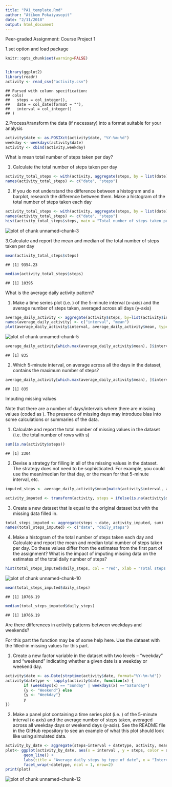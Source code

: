 ```yaml
---
title: "PA1_template.Rmd"
author: "Atikom Pokaiyasopit"
date: "2/11/2018"
output: html_document
---
```




Peer-graded Assignment: Course Project 1

1.set option and load package


```r
knitr::opts_chunk$set(warning=FALSE)


library(ggplot2)
library(readr)
activity <- read_csv("activity.csv")
```

```
## Parsed with column specification:
## cols(
##   steps = col_integer(),
##   date = col_date(format = ""),
##   interval = col_integer()
## )
```

2.Process/transform the data (if necessary) into a format suitable for your analysis


```r
activity$date <- as.POSIXct(activity$date, "%Y-%m-%d")
weekday <- weekdays(activity$date)
activity <- cbind(activity,weekday)
```

What is mean total number of steps taken per day?
1. Calculate the total number of steps taken per day

```r
activity_total_steps <- with(activity, aggregate(steps, by = list(date), FUN = sum, na.rm = TRUE))
names(activity_total_steps) <- c("date", "steps")
```

2. If you do not understand the difference between a histogram and a barplot, research the difference between them. Make a histogram of the total number of steps taken each day


```r
activity_total_steps <- with(activity, aggregate(steps, by = list(date), FUN = sum, na.rm = TRUE))
names(activity_total_steps) <- c("date", "steps")
hist(activity_total_steps$steps, main = "Total number of steps taken per day", xlab = "Total steps taken per day", col = "red", ylim = c(0,20), breaks = seq(0,25000, by=2500))
```

![plot of chunk unnamed-chunk-3](figure/unnamed-chunk-3-1.png)

3.Calculate and report the mean and median of the total number of steps taken per day

```r
mean(activity_total_steps$steps)
```

```
## [1] 9354.23
```

```r
median(activity_total_steps$steps)
```

```
## [1] 10395
```

What is the average daily activity pattern?

1. Make a time series plot (i.e. ) of the 5-minute interval (x-axis) and the average number of steps taken, averaged across all days (y-axis)

```r
average_daily_activity <- aggregate(activity$steps, by=list(activity$interval), FUN=mean, na.rm=TRUE)
names(average_daily_activity) <- c("interval", "mean")
plot(average_daily_activity$interval, average_daily_activity$mean, type = "l", col="red", lwd = 2, xlab="Interval", ylab="Average number of steps", main="Average number of steps per intervals")
```

![plot of chunk unnamed-chunk-5](figure/unnamed-chunk-5-1.png)

```r
average_daily_activity[which.max(average_daily_activity$mean), ]$interval
```

```
## [1] 835
```

2. Which 5-minute interval, on average across all the days in the dataset, contains the maximum number of steps?

```r
average_daily_activity[which.max(average_daily_activity$mean), ]$interval
```

```
## [1] 835
```


Imputing missing values

Note that there are a number of days/intervals where there are missing values (coded as ). The presence of missing days may introduce bias into some calculations or summaries of the data.

1. Calculate and report the total number of missing values in the dataset (i.e. the total number of rows with s)

```r
sum(is.na(activity$steps))
```

```
## [1] 2304
```

2. Devise a strategy for filling in all of the missing values in the dataset. The strategy does not need to be sophisticated. For example, you could use the mean/median for that day, or the mean for that 5-minute interval, etc.

```r
imputed_steps <- average_daily_activity$mean[match(activity$interval, average_daily_activity$interval)]

activity_imputed <- transform(activity, steps = ifelse(is.na(activity$steps), yes = imputed_steps, no = activity$steps))
```

3. Create a new dataset that is equal to the original dataset but with the missing data filled in.

```r
total_steps_imputed <- aggregate(steps ~ date, activity_imputed, sum)
names(total_steps_imputed) <- c("date", "daily_steps")
```

4. Make a histogram of the total number of steps taken each day and Calculate and report the mean and median total number of steps taken per day. Do these values differ from the estimates from the first part of the assignment? What is the impact of imputing missing data on the estimates of the total daily number of steps?

```r
hist(total_steps_imputed$daily_steps, col = "red", xlab = "Total steps per day", ylim = c(0,30), main = "Total number of steps taken each day", breaks = seq(0,25000,by=2500))
```

![plot of chunk unnamed-chunk-10](figure/unnamed-chunk-10-1.png)

```r
mean(total_steps_imputed$daily_steps)
```

```
## [1] 10766.19
```

```r
median(total_steps_imputed$daily_steps)
```

```
## [1] 10766.19
```

Are there differences in activity patterns between weekdays and weekends?

For this part the  function may be of some help here. Use the dataset with the filled-in missing values for this part.

1. Create a new factor variable in the dataset with two levels – “weekday” and “weekend” indicating whether a given date is a weekday or weekend day.

```r
activity$date <- as.Date(strptime(activity$date, format="%Y-%m-%d"))
activity$datetype <- sapply(activity$date, function(x) {
        if (weekdays(x) == "Sunday" | weekdays(x) =="Saturday") 
        {y <- "Weekend"} else 
        {y <- "Weekday"}
        y
})
```


2. Make a panel plot containing a time series plot (i.e. ) of the 5-minute interval (x-axis) and the average number of steps taken, averaged across all weekday days or weekend days (y-axis). See the README file in the GitHub repository to see an example of what this plot should look like using simulated data.

```r
activity_by_date <- aggregate(steps~interval + datetype, activity, mean, na.rm = TRUE)
plot<- ggplot(activity_by_date, aes(x = interval , y = steps, color = datetype)) +
        geom_line() +
        labs(title = "Average daily steps by type of date", x = "Interval", y = "Average number of steps") +
        facet_wrap(~datetype, ncol = 1, nrow=2)
print(plot)
```

![plot of chunk unnamed-chunk-12](figure/unnamed-chunk-12-1.png)

